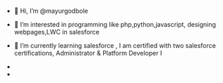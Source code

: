 - 👋 Hi, I’m @mayurgodbole
- 👀 I’m interested in programming like php,python,javascript, designing webpages,LWC in salesforce
- 🌱 I’m currently learning salesforce , I am certified with two salesforce certifications, Administrator & Platform Developer I
- 

-

<!---
mayurgodbole/mayurgodbole is a ✨ special ✨ repository because its `README.md` (this file) appears on your GitHub profile.
You can click the Preview link to take a look at your changes.
--->
